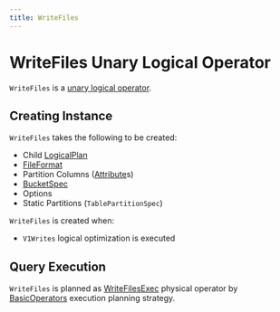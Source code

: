 ```yaml
---
title: WriteFiles
---
```


# WriteFiles Unary Logical Operator

`WriteFiles` is a [unary logical operator](LogicalPlan.md#UnaryNode).

## Creating Instance

`WriteFiles` takes the following to be created:

* <span id="child"> Child [LogicalPlan](LogicalPlan.md)
* <span id="fileFormat"> [FileFormat](../files/FileFormat.md)
* <span id="partitionColumns"> Partition Columns ([Attribute](../expressions/Attribute.md)s)
* <span id="bucketSpec"> [BucketSpec](../bucketing/BucketSpec.md)
* <span id="options"> Options
* <span id="staticPartitions"> Static Partitions (`TablePartitionSpec`)

`WriteFiles` is created when:

* `V1Writes` logical optimization is executed

## Query Execution

`WriteFiles` is planned as [WriteFilesExec](../physical-operators/WriteFilesExec.md) physical operator by [BasicOperators](../execution-planning-strategies/BasicOperators.md) execution planning strategy.
